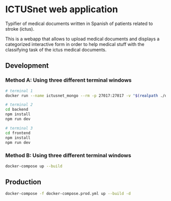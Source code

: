 # ICTUSnet web application

Typifier of medical documents written in Spanish of patients related to stroke (ictus).

This is a webapp that allows to upload medical documents and displays a categorized interactive form in order to help medical stuff with the classifying task of the ictus medical documents.

## Development

### Method A: Using three different terminal windows

```bash
# terminal 1
docker run --name ictusnet_mongo --rm -p 27017:27017 -v "$(realpath ./database/mongodb)":/data/db mongo

# terminal 2
cd backend
npm install
npm run dev

# terminal 3
cd frontend
npm install
npm run dev
```

### Method B: Using three different terminal windows

```bash
docker-compose up --build
```

## Production

```bash
docker-compose -f docker-compose.prod.yml up --build -d
```
